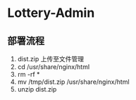 # Lottery-Admin

## 部署流程

1. dist.zip 上传至文件管理
2. cd /usr/share/nginx/html
3. rm -rf *
4. mv /tmp/dist.zip /usr/share/nginx/html
5. unzip dist.zip
